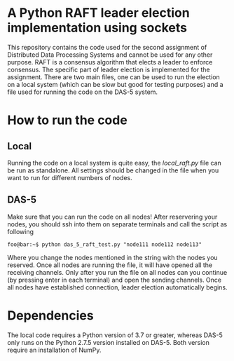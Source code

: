 # A Python RAFT leader election implementation using sockets
This repository contains the code used for the second assignment of Distributed Data Processing Systems and cannot be used for any other purpose. RAFT is a consensus algorithm that elects a leader to enforce consensus. The specific part of leader election is implemented for the assignment. There are two main files, one can be used to run the election on a local system (which can be slow but good for testing purposes) and a file used for running the code on the DAS-5 system.

# How to run the code
## Local
Running the code on a local system is quite easy, the _local_raft.py_ file can be run as standalone. All settings should be changed in the file when you want to run for different numbers of nodes.

## DAS-5
Make sure that you can run the code on all nodes! After reservering your nodes, you should ssh into them on separate terminals and call the script as following
```console
foo@bar:~$ python das_5_raft_test.py "node111 node112 node113"
```
Where you change the nodes mentioned in the string with the nodes you reserved. Once all nodes are running the file, it will have opened all the receiving channels. Only after you run the file on all nodes can you continue (by pressing enter in each terminal) and open the sending channels. Once all nodes have established connection, leader election automatically begins.

# Dependencies
The local code requires a Python version of 3.7 or greater, whereas DAS-5 only runs on the Python 2.7.5 version installed on DAS-5. Both version require an installation of NumPy.
